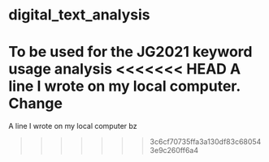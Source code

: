 # digital_text_analysis
To be used for the JG2021 keyword usage analysis
<<<<<<< HEAD
A line I wrote on my local computer. Change
=======
A line I wrote on my local computer
bz
>>>>>>> 3c6cf70735ffa3a130df83c680543e9c260ff6a4
